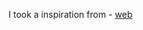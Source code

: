 I took a inspiration from - [web](https://dribbble.com/shots/7945116-Headphone-beats-website/attachments/516711?mode=media)
